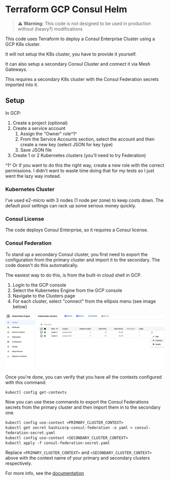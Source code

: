 # Terraform GCP Consul Helm

> :warning: **Warning:** This code is not designed to be used in production without (heavy?) modifications

This code uses Terraform to deploy a Consul Enterprise Cluster using a GCP K8s cluster.

It will not setup the K8s cluster, you have to provide it yourself.

It can also setup a secondary Consul Cluster and connect it via Mesh Gateways.

This requires a secondary K8s cluster with the Consul Federation secrets imported into it.

## Setup

In GCP:

1. Create a project (optional)
2. Create a service account
   1. Assign the "Owner" role^1^
   2. From the Service Accounts section, select the account and then create a new key (select JSON for key type)
   3. Save JSON file
3. Create 1 or 2 Kubernetes clusters (you'll need to try Federation)

^1^ Or if you want to do this the right way, create a new role with the correct permissions. I didn't want to waste time doing that for my tests so I just went the lazy way instead.

### Kubernetes Cluster

I've used e2-micro with 3 nodes (1 node per zone) to keep costs down. The default pool settings can rack up some serious money quickly.

### Consul License

The code deploys Consul Enterprise, so it requires a Consul license.

### Consul Federation

To stand up a secondary Consul cluster, you first need to export the configuration from the primary cluster and import it to the secondary. The code doesn't do this automatically.

The easiest way to do this, is from the built-in cloud shell in GCP.

1. Login to the GCP console
2. Select the Kubernetes Engine from the GCP console
3. Navigate to the Clusters page
4. For each cluster, select "connect" from the ellipsis menu (see image below)

![GCP Console](assets/gcp_cluster_connect.png)

Once you're done, you can verify that you have all the contexts configured with this command:

```shell
kubectl config get-contexts
```

Now you can use these commands to export the Consul Federations secrets from the primary cluster and then import them in to the secondary one.

```shell
kubectl config use-context <PRIMARY_CLUSTER_CONTEXT>
kubectl get secret hashicorp-consul-federation -o yaml > consul-federation-secret.yaml
kubectl config use-context <SECONDARY_CLUSTER_CONTEXT>
kubectl apply -f consul-federation-secret.yaml
```

Replace `<PRIMARY_CLUSTER_CONTEXT>` and `<SECONDARY_CLUSTER_CONTEXT>` above with the context name of your primary and secondary clusters respectively.

For more info, see the [documentation](https://www.consul.io/docs/k8s/installation/multi-cluster/kubernetes#federation-secret)
